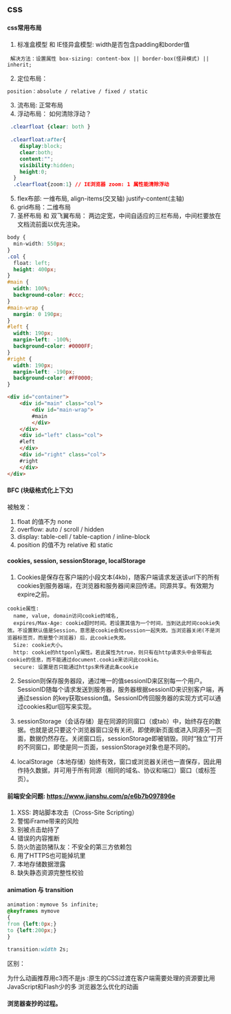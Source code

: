 ﻿## css
#### css常用布局
1. 标准盒模型 和 IE怪异盒模型: width是否包含padding和border值 
  ```
  解决方法：设置属性 box-sizing: content-box || border-box(怪异模式) || inherit;
  ```
2. 定位布局： 
```css
position：absolute / relative / fixed / static
```
3. 流布局: 正常布局
4. 浮动布局： 如何清除浮动？ 
  ```css
   .clearfloat {clear: both }
   
   .clearfloat:after{
      display:block;
      clear:both;
      content:"";
      visibility:hidden;
      height:0; 
    }  
    .clearfloat{zoom:1} // IE浏览器 zoom: 1 属性能清除浮动
  ```
5. flex布部: 一维布局, align-items(交叉轴) justify-content(主轴)
6. grid布局：二维布局
7. 圣杯布局 和 双飞翼布局： 两边定宽，中间自适应的三栏布局，中间栏要放在文档流前面以优先渲染。
```css
body {
  min-width: 550px;
}
.col {
  float: left;
  height: 400px;
}
#main {
  width: 100%;
  background-color: #ccc;
}
#main-wrap {
  margin: 0 190px;
}
#left {
  width: 190px;
  margin-left: -100%;
  background-color: #0000FF;
}
#right {
  width: 190px;
  margin-left: -190px;
  background-color: #FF0000;
}
```
```html
<div id="container">
	<div id="main" class="col">
	    <div id="main-wrap">
		#main
	    </div>
	</div>
	<div id="left" class="col">
	#left
	</div>
	<div id="right" class="col">
	#right
	</div>
</div>
```


#### BFC (块级格式化上下文) 
被触发： 
1. float 的值不为 none
2. overflow: auto / scroll / hidden
3. display: table-cell / table-caption / inline-block
4. position 的值不为 relative 和 static


#### cookies, session, sessionStorage, localStorage
1. Cookies是保存在客户端的小段文本(4kb)，随客户端请求发送该url下的所有cookies到服务器端，在浏览器和服务器间来回传递。同源共享。有效期为expire之前。
```
cookie属性: 
  name, value, domain访问cookie的域名, 
  expires/Max-Age: cookie超时时间。若设置其值为一个时间，当到达此时间cookie失效。不设置默认值是Session，意思是cookie会和session一起失效。当浏览器关闭(不是浏览器标签页，而是整个浏览器) 后，此cookie失效。
  Size: cookie大小。
  http: cookie的httponly属性。若此属性为true，则只有在http请求头中会带有此cookie的信息，而不能通过document.cookie来访问此cookie。
  secure: 设置是否只能通过https来传递此条cookie
```

2. Session则保存服务器段，通过唯一的值sessionID来区别每一个用户。SessionID随每个请求发送到服务器，服务器根据sessionID来识别客户端，再通过session 的key获取session值。SessionID传回服务器的实现方式可以通过cookies和url回写来实现。

3. sessionStorage（会话存储）是在同源的同窗口（或tab）中，始终存在的数据。也就是说只要这个浏览器窗口没有关闭，即使刷新页面或进入同源另一页面，数据仍然存在。关闭窗口后，sessionStorage即被销毁。同时“独立”打开的不同窗口，即使是同一页面，sessionStorage对象也是不同的。

4. localStorage（本地存储）始终有效，窗口或浏览器关闭也一直保存，因此用作持久数据，并可用于所有同源（相同的域名、协议和端口）窗口（或标签页）。
  

#### 前端安全问题: https://www.jianshu.com/p/e6b7b097896e
1. XSS: 跨站脚本攻击（Cross-Site Scripting）
2. 警惕iFrame带来的风险
3. 别被点击劫持了
4. 错误的内容推断
5. 防火防盗防猪队友：不安全的第三方依赖包
6. 用了HTTPS也可能掉坑里
7. 本地存储数据泄露
8. 缺失静态资源完整性校验


####  animation 与 transition
```css
animation：mymove 5s infinite; 
@keyframes mymove
{
from {left:0px;}
to {left:200px;}
}

transition:width 2s;
```
区别：

为什么动画推荐用c3而不是js :原生的CSS过渡在客户端需要处理的资源要比用JavaScript和Flash少的多
浏览器怎么优化的动画


#### 浏览器查抄的过程。


